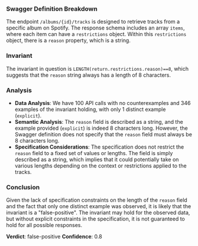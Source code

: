 ### Swagger Definition Breakdown
The endpoint `/albums/{id}/tracks` is designed to retrieve tracks from a specific album on Spotify. The response schema includes an array `items`, where each item can have a `restrictions` object. Within this `restrictions` object, there is a `reason` property, which is a string.

### Invariant
The invariant in question is `LENGTH(return.restrictions.reason)==8`, which suggests that the `reason` string always has a length of 8 characters.

### Analysis
- **Data Analysis**: We have 100 API calls with no counterexamples and 346 examples of the invariant holding, with only 1 distinct example (`explicit`).
- **Semantic Analysis**: The `reason` field is described as a string, and the example provided (`explicit`) is indeed 8 characters long. However, the Swagger definition does not specify that the `reason` field must always be 8 characters long.
- **Specification Considerations**: The specification does not restrict the `reason` field to a fixed set of values or lengths. The field is simply described as a string, which implies that it could potentially take on various lengths depending on the context or restrictions applied to the tracks.

### Conclusion
Given the lack of specification constraints on the length of the `reason` field and the fact that only one distinct example was observed, it is likely that the invariant is a "false-positive". The invariant may hold for the observed data, but without explicit constraints in the specification, it is not guaranteed to hold for all possible responses.

**Verdict**: false-positive
**Confidence**: 0.8
